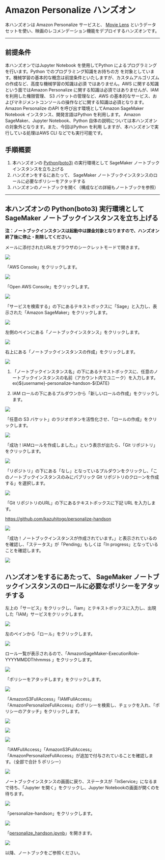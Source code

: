 # Amazon Personalize ハンズオン

本ハンズオンは Amazon Personalize サービスと、 [Movie Lens](https://grouplens.org/datasets/movielens/) というデータセットを使い、映画のレコメンデーション機能をデプロイするハンズオンです。

---

## 前提条件
本ハンズオンではJupyter Notebook を使用してPython によるプログラミングを行います。Python でのプログラミング知識をお持ちの方
を対象としています。機械学習の基本的な概念は前提条件といたしますが、カスタムアルゴリズムの作成など、高度な機械学習の知識は必須
ではありません。AWS に関する知識という面ではAmazon Personalize に関する知識は必須ではありませんが、IAM を利用した権限管理、
S3 バケットの管理など、AWS の基本的なサービス、およびマネジメントコンソールの操作などに関する知識は必須となります。
Amazon Personalize のAPI を呼び出す環境としてAmazon SageMaker Notebook インスタンス、開発言語はPython を利用します。
Amazon SageMaker、Jupyter Notebook、Python 自体の説明については本ハンズオンの対象外となります。また、今回はPython を利用
しますが、本ハンズオンで実行している処理はAWS CLI などでも実行可能です。


## 手順概要

1. 本ハンズオンの [Python(boto3)](https://aws.amazon.com/jp/sdk-for-python/) の実行環境として SageMaker ノートブックインスタンスを立ち上げる
2. ハンズオンをするにあたって、 SageMaker ノートブックインスタンスのロールに必要なポリシーをアタッチする
3. ハンズオンのノートブックを開く（構成などの詳細もノートブックを参照）

---

## 本ハンズオンの Python(boto3) 実行環境として SageMaker ノートブックインスタンスを立ち上げる

**注：ノートブックインスタンスは起動中は課金対象となりますので、ハンズオン終了後に停止・削除してください。**

メールに添付されたURLをブラウザのシークレットモードで開きます。

![](media/image1.png)

「AWS Console」をクリックします。

![](media/image2.png)

「Open AWS Console」をクリックします。

![](media/image3.png)

「サービスを検索する」の下にあるテキストボックスに「Sage」と入力し、表示された「Amazon
SageMaker」をクリックします。

![](media/image4.png)

左側のペインにある「ノートブックインスタンス」をクリックします。

![](media/image5.png)

右上にある「ノートブックインスタンスの作成」をクリックします。

![](media/image6.png)

1.  「ノートブックインスタンス名」の下にあるテキストボックスに、任意のノートブックインスタンスの名前（アカウント内でユニーク）を入力します。\
    ex)\${username}-personalize-handson-\${DATE}

2.  IAM
    ロールの下にあるプルダウンから「新しいロールの作成」をクリックします。

![](media/image7.png)

「任意の S3
バケット」のラジオボタンを活性化させ、「ロールの作成」をクリックします。

![](media/image8.png)

「成功！IAMロールを作成しました。」という表示が出たら、「Git
リポジトリ」をクリックします。

![](media/image9.png)

「リポジトリ」の下にある「なし」となっているプルダウンをクリックし、「このノートブックインスタンスのみにパブリック
Git リポジトリのクローンを作成する」を選択します。

![](media/image10.png)

「Git リポジトリのURL」の下にあるテキストボックスに下記 URL
を入力します。

<https://github.com/kazuhitogo/personalize-handson>

![](media/image11.png)

「成功！ノートブックインスタンスが作成されています。」と表示されているのを確認し、「ステータス」が「Pending」もしくは「In
progress」となっていることを確認します。

![](media/image12.png)

## ハンズオンをするにあたって、 SageMaker ノートブックインスタンスのロールに必要なポリシーをアタッチする

左上の「サービス」をクリックし、「iam」とテキストボックスに入力し、出現した「IAM」サービスをクリックします。

![](media/image13.png)

左のペインから「ロール」をクリックします。

![](media/image14.png)

ロール一覧が表示されるので、「AmazonSageMaker-ExecutionRole-YYYYMMDDThhmmss
」をクリックします。

![](media/image15.png)

「ポリシーをアタッチします」をクリックします。

![](media/image16.png)

「AmazonS3FullAccess」「IAMFullAccess」「AmazonPersonalizeFullAccess」のポリシーを検索し、チェックを入れ、「ポリシーのアタッチ」をクリックします。

![](media/image17.png)

![](media/image18.png)

![](media/image19.png)

「IAMFullAccess」「AmazonS3FullAccess」「AmazonPersonalizeFullAccess」が追加で付与されていることを確認します。（全部で合計
5 ポリシー）

![](media/image20.png)

ノートブックインスタンスの画面に戻り、ステータスが「InService」になるまで待ち、「Jupyter
を開く」をクリックし、Jupyter Notebookの画面が開くのを待ちます。

![](media/image21.png)

「personalize-handson」をクリックします。

![](media/image22.png)

「[personalize_handson.ipynb](./personalize_handson.ipynb)」を開きます。

![](media/image23.png)

以降、ノートブックをご参照ください。
